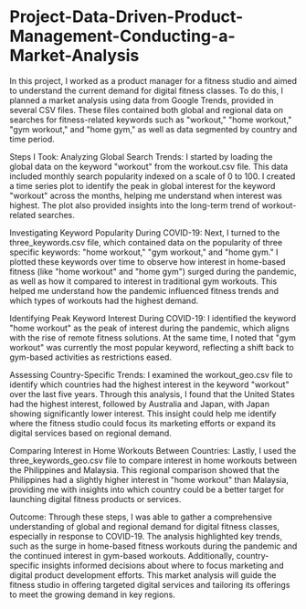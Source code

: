 # Project-Data-Driven-Product-Management-Conducting-a-Market-Analysis

In this project, I worked as a product manager for a fitness studio and aimed to understand the current demand for digital fitness classes. To do this, I planned a market analysis using data from Google Trends, provided in several CSV files. These files contained both global and regional data on searches for fitness-related keywords such as "workout," "home workout," "gym workout," and "home gym," as well as data segmented by country and time period.

Steps I Took:
Analyzing Global Search Trends: I started by loading the global data on the keyword "workout" from the workout.csv file. This data included monthly search popularity indexed on a scale of 0 to 100. I created a time series plot to identify the peak in global interest for the keyword "workout" across the months, helping me understand when interest was highest. The plot also provided insights into the long-term trend of workout-related searches.

Investigating Keyword Popularity During COVID-19: Next, I turned to the three_keywords.csv file, which contained data on the popularity of three specific keywords: "home workout," "gym workout," and "home gym." I plotted these keywords over time to observe how interest in home-based fitness (like "home workout" and "home gym") surged during the pandemic, as well as how it compared to interest in traditional gym workouts. This helped me understand how the pandemic influenced fitness trends and which types of workouts had the highest demand.

Identifying Peak Keyword Interest During COVID-19: I identified the keyword "home workout" as the peak of interest during the pandemic, which aligns with the rise of remote fitness solutions. At the same time, I noted that "gym workout" was currently the most popular keyword, reflecting a shift back to gym-based activities as restrictions eased.

Assessing Country-Specific Trends: I examined the workout_geo.csv file to identify which countries had the highest interest in the keyword "workout" over the last five years. Through this analysis, I found that the United States had the highest interest, followed by Australia and Japan, with Japan showing significantly lower interest. This insight could help me identify where the fitness studio could focus its marketing efforts or expand its digital services based on regional demand.

Comparing Interest in Home Workouts Between Countries: Lastly, I used the three_keywords_geo.csv file to compare interest in home workouts between the Philippines and Malaysia. This regional comparison showed that the Philippines had a slightly higher interest in "home workout" than Malaysia, providing me with insights into which country could be a better target for launching digital fitness products or services.

Outcome:
Through these steps, I was able to gather a comprehensive understanding of global and regional demand for digital fitness classes, especially in response to COVID-19. The analysis highlighted key trends, such as the surge in home-based fitness workouts during the pandemic and the continued interest in gym-based workouts. Additionally, country-specific insights informed decisions about where to focus marketing and digital product development efforts. This market analysis will guide the fitness studio in offering targeted digital services and tailoring its offerings to meet the growing demand in key regions.







